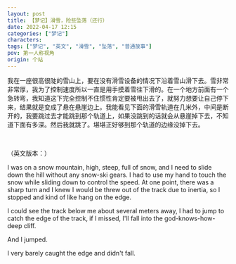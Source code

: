 ```yaml
---
layout: post
title: 【梦记】滑雪，险些坠落（还行）
date: 2022-04-17 12:15
categories: ["梦记"]
characters: 
tags: ["梦记", "英文", "滑雪", "坠落", "普通故事"]
pov: 第一人称视角
origin: 个站
---
```


我在一座很高很陡的雪山上，要在没有滑雪设备的情况下沿着雪山滑下去。雪非常非常厚，我为了控制速度所以一直是用手摸着雪往下滑的。在一个地方前面有一个急转弯，我知道这下完全控制不住惯性肯定要被甩出去了，就努力想要让自己停下来，结果就是变成了悬在悬崖边上。我能看见下面的滑雪轨道在几米外，中间是断开的，我要跳过去才能跳到那个轨道上，如果没跳到的话就会从悬崖掉下去，不知道下面有多深。然后我就跳了。堪堪正好够到那个轨道的边缘没掉下去。

<br>

（英文版本：）

I was on a snow mountain, high, steep, full of snow, and I need to slide down the hill without any snow-ski gears. I had to use my hand to touch the snow while sliding down to control the speed. At one point, there was a sharp turn and I knew I would be threw out of the track due to inertia, so I stopped and kind of like hang on the edge.

I could see the track below me about several meters away, I had to jump to catch the edge of the track, if I missed, I'll fall into the god-knows-how-deep cliff.

And I jumped.

I very barely caught the edge and didn't fall.
